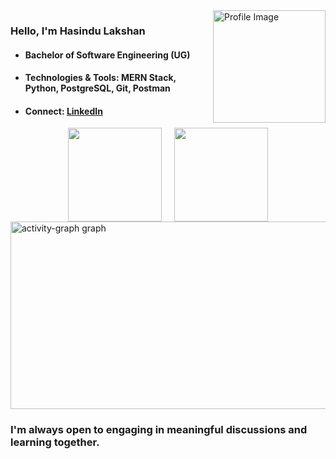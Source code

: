<img align="right" width="180" src="https://user-images.githubusercontent.com/74038190/216656993-2f7ade25-348a-4925-95a8-fba437ed9bcd.gif" alt="Profile Image"/>

### Hello, I'm Hasindu Lakshan
- #### <p style="margin: 0;">Bachelor of Software Engineering (UG)</p>
- #### <p style="margin: 0;">Technologies & Tools: MERN Stack, Python, PostgreSQL, Git, Postman</p>
- #### <p style="margin: 0;">Connect: <a href="https://www.linkedin.com/in/hasindulakshan/">**LinkedIn**</a></p>

<div style="display: flex; flex-direction: row; justify-content: center; align-items: center; gap: 20px; flex-wrap: wrap;">
  <!-- GitHub Stats -->
  <img height="150" src="https://github-readme-stats.vercel.app/api?username=hasindulakshan&show_icons=true&bg_color=00000000&hide_border=true&token=secrets.GH_TOKEN" />

  <!-- Most Used Languages -->
  <img height="150" src="https://github-readme-stats.vercel.app/api/top-langs/?username=hasindulakshan&bg_color=00000000&hide_border=true&layout=compact&token=secrets.GH_TOKEN" />
</div>

<img height="300" width="650" src="https://github-readme-activity-graph.vercel.app/graph?username=hasindulakshan&radius=16&theme=github-light&bg_color=00000000&hide_border=true&custom_title=Hasindu%20Lakshan%27s%20Contribution%20Graph" alt="activity-graph graph" />






### I'm always open to engaging in meaningful discussions and learning together.




